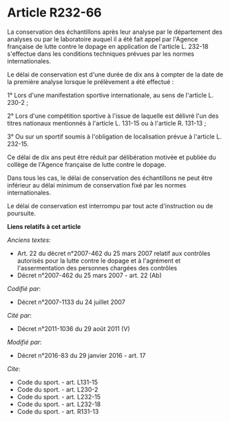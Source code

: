 # Article R232-66

La conservation des échantillons après leur analyse par le département des analyses ou par le laboratoire auquel il a été
fait appel par l'Agence française de lutte contre le dopage en application de l'article L. 232-18 s'effectue dans les
conditions techniques prévues par les normes internationales. 

Le délai de conservation est d'une durée de dix ans à compter de la date de la première analyse lorsque le prélèvement a été
effectué : 

1° Lors d'une manifestation sportive internationale, au sens de l'article L. 230-2 ; 

2° Lors d'une compétition sportive à l'issue de laquelle est délivré l'un des titres nationaux mentionnés à l'article L.
131-15 ou à l'article R. 131-13 ; 

3° Ou sur un sportif soumis à l'obligation de localisation prévue à l'article L. 232-15. 

Ce délai de dix ans peut être réduit par délibération motivée et publiée du collège de l'Agence française de lutte contre le
dopage. 

Dans tous les cas, le délai de conservation des échantillons ne peut être inférieur au délai minimum de conservation fixé par
les normes internationales. 

Le délai de conservation est interrompu par tout acte d'instruction ou de poursuite.

**Liens relatifs à cet article**

_Anciens textes_:

  - Art. 22 du décret n°2007-462 du 25 mars 2007 relatif aux contrôles autorisés pour la lutte contre le dopage et à l'agrément et l'assermentation des personnes chargées des contrôles
  - Décret n°2007-462 du 25 mars 2007 - art. 22 (Ab)

_Codifié par_:

  - Décret n°2007-1133 du 24 juillet 2007

_Cité par_:

  - Décret n°2011-1036 du 29 août 2011 (V)

_Modifié par_:

  - Décret n°2016-83 du 29 janvier 2016 - art. 17

_Cite_:

  - Code du sport. - art. L131-15
  - Code du sport. - art. L230-2
  - Code du sport. - art. L232-15
  - Code du sport. - art. L232-18
  - Code du sport. - art. R131-13
